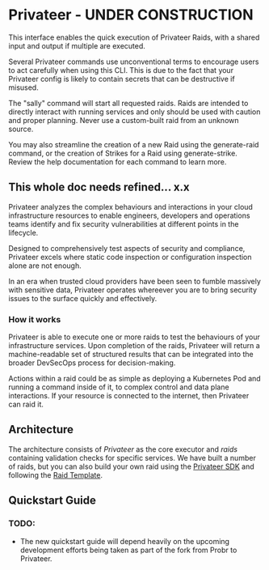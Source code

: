 # Privateer - UNDER CONSTRUCTION

This interface enables the quick execution of Privateer Raids,
with a shared input and output if multiple are executed.

Several Privateer commands use unconventional terms
to encourage users to act carefully when using this CLI.
This is due to the fact that your Privateer config is likely
to contain secrets that can be destructive if misused.

The "sally" command will start all requested raids.
Raids are intended to directly interact with running services
and only should be used with caution and proper planning.
Never use a custom-built raid from an unknown source.

You may also streamline the creation of
a new Raid using the generate-raid command, or
the creation of Strikes for a Raid using generate-strike.
Review the help documentation for each command to learn more.

## This whole doc needs refined... x.x

Privateer analyzes the complex behaviours and interactions in your cloud infrastructure resources to enable engineers, developers and operations teams identify and fix security vulnerabilities at different points in the lifecycle.

Designed to comprehensively test aspects of security and compliance, Privateer excels where static code inspection or configuration inspection alone are not enough. 

In an era when trusted cloud providers have been seen to fumble massively with sensitive data, Privateer operates whereever you are to bring security issues to the surface quickly and effectively.

### How it works

Privateer is able to execute one or more raids to test the behaviours of your infrastructure services. Upon completion of the raids, Privateer will return a machine-readable set of structured results that can be integrated into the broader DevSecOps process for decision-making. 

Actions within a raid could be as simple as deploying a Kubernetes Pod and running a command inside of it, to complex control and data plane interactions. If your resource is connected to the internet, then Privateer can raid it.

## Architecture

The architecture consists of _Privateer_ as the core executor and _raids_ containing validation checks for specific services. We have built a number of raids, but you can also build your own raid using the [Privateer SDK](tbd) and following the [Raid Template](tbd).

## Quickstart Guide

### TODO:

- The new quickstart guide will depend heavily on the upcoming development efforts being taken as part of the fork from Probr to Privateer.